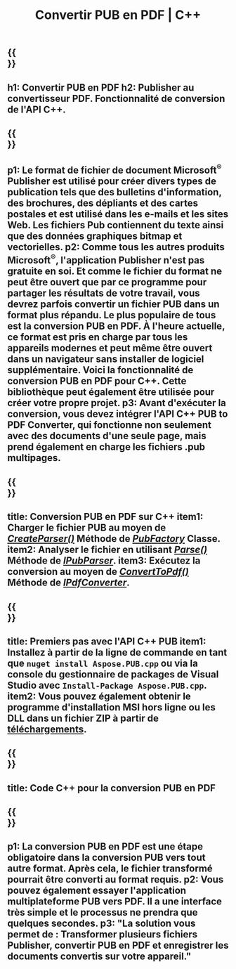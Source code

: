 ﻿---
translation: true
template: /_templates/conversion-child.md
title: Convertir PUB en PDF | C++
description: Convertissez PUB en PDF à l'aide de l'API C++ sous Windows, Linux et Mac. Fonctionnalité de conversion Publisher facile à intégrer dans votre propre solution
url: /cpp/conversion/pub-to-pdf/
metakeywords: pub en pdf c++, convertir pub en pdf cpp, pub c++ en pdf, éditeur en pdf c++
family: pub
platformtag: cpp
feature: conversion
---

{{<section banner>}}
---
h1: Convertir PUB en PDF
h2: Publisher au convertisseur PDF. Fonctionnalité de conversion de l'API С++.
---

{{<section overview>}}
---
p1: Le format de fichier de document Microsoft<sup>®</sup> Publisher est utilisé pour créer divers types de publication tels que des bulletins d'information, des brochures, des dépliants et des cartes postales et est utilisé dans les e-mails et les sites Web. Les fichiers Pub contiennent du texte ainsi que des données graphiques bitmap et vectorielles.
p2: Comme tous les autres produits Microsoft<sup>®</sup>, l'application Publisher n'est pas gratuite en soi. Et comme le fichier du format ne peut être ouvert que par ce programme pour partager les résultats de votre travail, vous devrez parfois convertir un fichier PUB dans un format plus répandu. Le plus populaire de tous est la conversion PUB en PDF. À l'heure actuelle, ce format est pris en charge par tous les appareils modernes et peut même être ouvert dans un navigateur sans installer de logiciel supplémentaire. Voici la fonctionnalité de conversion PUB en PDF pour C++. Cette bibliothèque peut également être utilisée pour créer votre propre projet.
p3: Avant d'exécuter la conversion, vous devez intégrer l'API C++ PUB to PDF Converter, qui fonctionne non seulement avec des documents d'une seule page, mais prend également en charge les fichiers .pub multipages.
---

{{<section feature1>}}
---
title: Conversion PUB en PDF sur C++
item1: Charger le fichier PUB au moyen de [*CreateParser()*](https://apireference.aspose.com/pub/cpp/class/aspose.pub.pub_factory#a88c04c4c35d45ee8febc7e1554d03c4b) Méthode de [*PubFactory*](https://apireference.aspose.com/pub/cpp/class/aspose.pub.pub_factory) Classe.
item2: Analyser le fichier en utilisant [*Parse()*](https://apireference.aspose.com/pub/cpp/class/aspose.pub.i_pub_parser#ae9fc7043f382a5b4a7b694f0fe477915) Méthode de [*IPubParser*](https://apireference.aspose.com/pub/cpp/class/aspose.pub.i_pub_parser).
item3: Exécutez la conversion au moyen de [*ConvertToPdf()*](https://apireference.aspose.com/pub/cpp/class/aspose.pub.i_pdf_converter#acdea381bc8f2a2799e73a039b09ecdb5) Méthode de [*IPdfConverter*](https://apireference.aspose.com/pub/cpp/class/aspose.pub.i_pdf_converter).
---

{{<section feature2>}}
---
title: Premiers pas avec l'API C++ PUB
item1: Installez à partir de la ligne de commande en tant que ```nuget install Aspose.PUB.cpp``` ou via la console du gestionnaire de packages de Visual Studio avec ```Install-Package Aspose.PUB.cpp```.
item2: Vous pouvez également obtenir le programme d'installation MSI hors ligne ou les DLL dans un fichier ZIP à partir de [téléchargements](https://downloads.aspose.com/pub/cpp).
---

{{<section codeexample>}}
---
title: Code C++ pour la conversion PUB en PDF
---

{{<section summary>}}
---
p1: La conversion PUB en PDF est une étape obligatoire dans la conversion PUB vers tout autre format. Après cela, le fichier transformé pourrait être converti au format requis.
p2: Vous pouvez également essayer l'application multiplateforme PUB vers PDF. Il a une interface très simple et le processus ne prendra que quelques secondes.
p3: "La solution vous permet de : Transformer plusieurs fichiers Publisher, convertir PUB en PDF et enregistrer les documents convertis sur votre appareil."
---